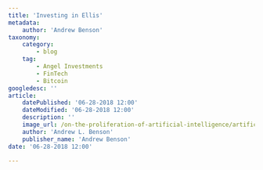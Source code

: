 ```yaml
---
title: 'Investing in Ellis'
metadata:
    author: 'Andrew Benson'
taxonomy:
    category:
        - blog
    tag:
        - Angel Investments
        - FinTech
        - Bitcoin
googledesc: ''
article:
    datePublished: '06-28-2018 12:00'
    dateModified: '06-28-2018 12:00'
    description: ''
    image_url: /on-the-proliferation-of-artificial-intelligence/artificial-intelligence.png
    author: 'Andrew L. Benson'
    publisher_name: 'Andrew Benson'
date: '06-28-2018 12:00'

---
```


